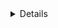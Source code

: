 <details>
# Coosy Myanmar
## db_file foler has db file,
##password place as root123,
##my own design 
</details>